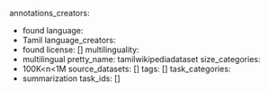 annotations_creators:
- found
language:
- Tamil
language_creators:
- found
license: []
multilinguality:
- multilingual
pretty_name: tamilwikipediadataset
size_categories:
- 100K<n<1M
source_datasets: []
tags: []
task_categories:
- summarization
task_ids: []